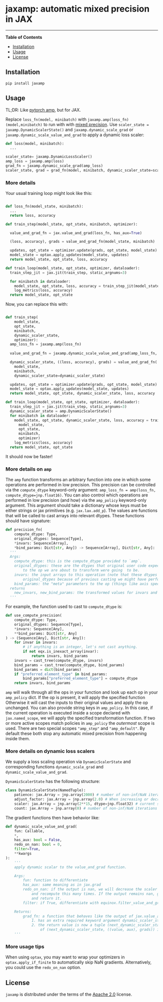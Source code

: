 # jaxamp: automatic mixed precision in JAX

-----

**Table of Contents**

- [Installation](#installation)
- [Usage](#usage)
- [License](#license)

## Installation

```console
pip install jaxamp
```

## Usage

TL;DR: Like [pytorch amp](https://pytorch.org/docs/stable/amp.html), but for JAX.

Replace `loss_fn(model, minibatch)` with `jaxamp.amp(loss_fn)(model,minibatch)` to run with with [mixed precision](https://docs.nvidia.com/deeplearning/performance/mixed-precision-training/index.html). Use `scaler_state = jaxamp.DynamicScalerState()` and `jaxamp.dynamic_scale_grad` or `jaxamp.dynamic_scale_value_and_grad` to apply a dynamic loss scaler:
```python
def loss(model, minibatch):
  ...

scaler_state= jaxamp.DynamicLossScaler()
amp_loss = jaxamp.amp(loss)
grad_fn = jaxamp.dynamic_scale_grad(amp_loss)
scaler_state, grad = grad_fn(model, minibatch, dynamic_scaler_state=scaler_state)
```



### More details
Your usual training loop might look like this:
```python

def loss_fn(model_state, minibatch):
  ...
  return loss, accuracy

def train_step(model_state, opt_state, minibatch, optimizer):

  value_and_grad_fn = jax.value_and_grad(loss_fn, has_aux=True)

  (loss, accuracy), grads = value_and_grad_fn(model_state, minibatch)

  updates, opt_state = optimizer.update(grads, opt_state, model_state)
  model_state = optax.apply_updates(model_state, updates)
  return model_state, opt_state, loss, accuracy

def train_loop(model_state, opt_state, optimizer, dataloader):
  train_step_jit = jax.jit(train_step, static_argnums=3)

  for minibatch in dataloader:
    model_state, opt_state, loss, accuracy = train_step_jit(model_state, opt_state, minibatch, optimizer)
    log_metrics(loss, accuracy)
  return model_state, opt_state
```


Now, you can replace this with:
```python

def train_step(
    model_state,
    opt_state,
    minibatch,
    dynamic_scaler_state,
    optimizer):
  amp_loss_fn = jaxamp.amp(loss_fn)
  
  value_and_grad_fn = jaxamp.dynamic_scale_value_and_grad(amp_loss_fn, has_aux=True)

  dynamic_scaler_state, ((loss, accuracy), grads) = value_and_grad_fn(
    model_state,
    minibatch,
    dynamic_scaler_state=dynamic_scaler_state)

  updates, opt_state = optimizer.update(grads, opt_state, model_state)
  model_state = optax.apply_updates(model_state, updates)
  return model_state, opt_state, dynamic_scaler_state, loss, accuracy

def train_loop(model_state, opt_state, optimizer, dataloader):
  train_step_jit = jax.jit(train_step, static_argnums=3)
  dynamic_scaler_state = amp.DynamicScalerState()
  for minibatch in dataloader:
    model_state, opt_state, dynamic_scaler_state, loss, accuracy = train_step_jit(
      model_state,
      opt_state,
      minibatch,
      optimizer)
    log_metrics(loss, accuracy)
  return model_state, opt_state
```

It should now be faster!

### More details on `amp`

The `amp` function transforms an arbitrary function into one in which some operations are performed in low precision. This precision can be controlled via the `compute_dtype` keyword-only argument:
`amp_loss_fn = amp(loss_fn, compute_dtype=jnp.float16)`. You can also control which operations are performed in low precision (and how) via the `amp_policy` keyword-only argument. This argument should
take a dictionary whose keys must be either strings or jax primitives (e.g. `jax.lax.add_p`). The values are functions that will be called to cast arrays into relevant dtypes. These functions should have signature:
```python
def precision_fn(
    compute_dtype: Type,
    original_dtypes: Sequence[Type],
    *invars: Sequence[Array],
    *bind_params: Dict[str, Any]) -> Sequence[Array], Dict[str, Any]:
  '''
  Args:
    compute_dtype: this is the compute_dtype provided to `amp`.
    original_dtypes: these are the dtypes that original user code expected the arguments
        to the op we are about to transform were going  to be.
    invars: the input arrays to this operation (note that these dtypes may not match
        original_dtypes because of previous casting we might have performed).
    bind_params: the "meta" parameters to the op (things like axis specifications).
  returns
    new_invars, new_bind_params: the transformed values for invars and bind_params.
  '''
```
For example, the function used to cast to `compute_dtype` is:
```python
def use_compute_precision(
    compute_dtype: Type,
    original_dtypes: Sequence[Type],
    *invars: Sequence[Any],
    **bind_params: Dict[str, Any]
) -> (Sequence[Any], Dict[str, Any]):
    for invar in invars:
        # if anything is an integer, let's not cast anything.
        if not eqx.is_inexact_array(invar):
            return invars, bind_params
    invars = cast_tree(compute_dtype, invars)
    bind_params = cast_tree(compute_dtype, bind_params)
    bind_params = dict(bind_params)
    if "preferred_element_type" in bind_params:
        bind_params["preferred_element_type"] = compute_dtype
    return invars, bind_params
```

`amp` will walk through all the ops in your function and look up each op in your `amp_policy` dict. If the op is present, it will apply the specified function
Otherwise it  will cast the inputs to their original values and apply the op unchanged. You can also provide string keys in `amp_policy`. In this case, if the current operation
is executed inside a scope declared with `jax.named_scope`, we will apply the  specified transformation function. If two or more active scopes match policies in `amp_policy` the *outermost* scope is used. There are two special scopes `"amp_step"` and `"amp_default"`.
By default these both stop any automatic mixed precision from happening inside them.


### More details on dynamic loss scalers

We supply a loss scaling operation via `DynamicScalerState` and corresponding functions `dynamic_scale_grad` and `dynamic_scale_value_and_grad`.

`DynamicScalerState` has the following structure:
```python
class DynamicScalerState(NamedTuple):
    patience: jax.Array = jnp.array(2000) # number of non-inf/NaN iterations to wait before increasing the scaler
    adjust_factor: jax.Array = jnp.array(2.0) # When increasing or decreasing the scaler, multiply or divide by this factor.
    scaler: jax.Array = jnp.array(2**15, dtype=jnp.float32) # current scaler value
    count: jax.Array = jnp.array(0) # number of non-inf/NaN iterations since the scaler was last increased.
```

The gradient functions then have behavior like:
```python
def dynamic_scale_value_and_grad(
    fun: Callable,
    *,
    has_aux: bool = False,
    redo_on_nan: bool = 0,
    filter=True,
    **kwargs
):
    '''
    apply dynamic scalar to the value_and_grad function.

    Args:
        fun: function to differentiate
        has_aux: same meaning as in jax.grad
        redo_on_nan: if the output is nan, we will decrease the scaler
            and recompute this many times. If the output remains nan, give up
            and return it.
        filter: if True, differentiate with equinox.filter_value_and_grad, otherwise use jax.value_and_grad

    Returns:
        grad_fn: a function that behaves like the output of jax.value_and_grad except:
            1. has an extra required keyword argument dynamic_scaler_state
            2. the return value is now a tuple (next_dynamic_scaler_state, (value, grads))
                of (next_dynamic_scaler_state, ((value, aux), grads)) if has_aux=True
    '''
```

### More usage tips

When using `optax`, you may want to wrap your optimizers in `optax.apply_if_finite` to automatically skip NaN gradients. Alternatively, you could use the `redo_on_nan` option.

## License

`jaxamp` is distributed under the terms of the [Apache 2.0](https://spdx.org/licenses/Apache-2.0.html) license.
